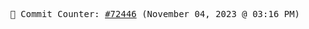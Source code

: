 <p align="center">
    <samp>
        📮 Commit Counter: <a href="https://github.com/Javascript-void0/Javascript-void0/commits/main">#72446</a> (November 04, 2023 @ 03:16 PM)
    </samp>
</p>